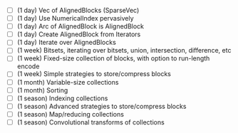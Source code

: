 - [ ] (1 day) Vec of AlignedBlocks (SparseVec)
- [ ] (1 day) Use NumericalIndex pervasively
- [ ] (1 day) Arc of AlignedBlock is AlignedBlock
- [ ] (1 day) Create AlignedBlock from Iterators
- [ ] (1 day) Iterate over AlignedBlocks
- [ ] (1 week) Bitsets, iterating over bitsets, union, intersection, difference, etc
- [ ] (1 week) Fixed-size collection of blocks, with option to run-length encode
- [ ] (1 week) Simple strategies to store/compress blocks
- [ ] (1 month) Variable-size collections
- [ ] (1 month) Sorting
- [ ] (1 season) Indexing collections
- [ ] (1 season) Advanced strategies to store/compress blocks
- [ ] (1 season) Map/reducing collections
- [ ] (1 season) Convolutional transforms of collections
